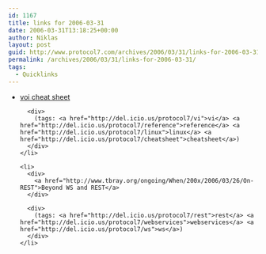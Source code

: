 ```yaml
---
id: 1167
title: links for 2006-03-31
date: 2006-03-31T13:18:25+00:00
author: Niklas
layout: post
guid: http://www.protocol7.com/archives/2006/03/31/links-for-2006-03-31/
permalink: /archives/2006/03/31/links-for-2006-03-31/
tags:
  - Quicklinks
---
```

<div class='microid-f6517d9715d24e85568ce6d2b45c0fb6c4a45290'>
  <ul>
    <li>
      <div>
        <a href="http://www.ungerhu.com/jxh/vi.html">voi cheat sheet</a>
      </div>
      
      <div>
        (tags: <a href="http://del.icio.us/protocol7/vi">vi</a> <a href="http://del.icio.us/protocol7/reference">reference</a> <a href="http://del.icio.us/protocol7/linux">linux</a> <a href="http://del.icio.us/protocol7/cheatsheet">cheatsheet</a>)
      </div>
    </li>
    
    <li>
      <div>
        <a href="http://www.tbray.org/ongoing/When/200x/2006/03/26/On-REST">Beyond WS and REST</a>
      </div>
      
      <div>
        (tags: <a href="http://del.icio.us/protocol7/rest">rest</a> <a href="http://del.icio.us/protocol7/webservices">webservices</a> <a href="http://del.icio.us/protocol7/ws">ws</a>)
      </div>
    </li>
  </ul>
</div>